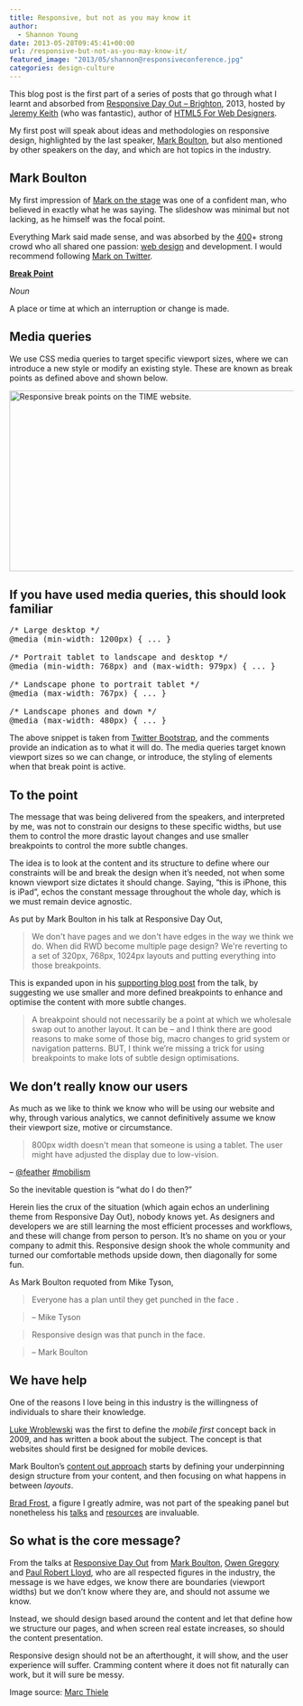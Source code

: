 ```yaml
---
title: Responsive, but not as you may know it
author:
  - Shannon Young
date: 2013-05-28T09:45:41+00:00
url: /responsive-but-not-as-you-may-know-it/
featured_image: "2013/05/shannon@responsiveconference.jpg"
categories: design-culture
---
```

This blog post is the first part of a series of posts that go through what I learnt and absorbed from <a href="https://responsiveconf.com/" target="_blank">Responsive Day Out &#8211; Brighton</a>, 2013, hosted by <a href="https://adactio.com/" target="_blank">Jeremy Keith</a> (who was fantastic), author of <a href="https://html5forwebdesigners.com/" target="_blank">HTML5 For Web Designers</a>.
<!--more-->

My first post will speak about ideas and methodologies on responsive design, highlighted by the last speaker, <a href="https://www.markboulton.co.uk/ " target="_blank">Mark Boulton</a>, but also mentioned by other speakers on the day, and which are hot topics in the industry.

## Mark Boulton

My first impression of <a href="https://www.besquare.me/session/in-between/" target="_blank">Mark on the stage</a> was one of a confident man, who believed in exactly what he was saying. The slideshow was minimal but not lacking, as he himself was the focal point.

Everything Mark said made sense, and was absorbed by the [400][1]+ strong crowd who all shared one passion: [web design][2] and development. I would recommend following <a href="https://twitter.com/markboulton" target="_blank">Mark on Twitter</a>.

[**Break Point**][3]
  
_Noun_
  
A place or time at which an interruption or change is made.

## Media queries

We use CSS media queries to target specific viewport sizes, where we can introduce a new style or modify an existing style. These are known as break points as defined above and shown below.

[<img class="size-full wp-image-5250 alignnone" alt="Responsive break points on the TIME website." src="https://www.mark-making.com/wp-content/uploads/time-responsive.png" width="1050" height="320" />][4]

## If you have used media queries, this should look familiar

<pre>/* Large desktop */
@media (min-width: 1200px) { ... }

/* Portrait tablet to landscape and desktop */
@media (min-width: 768px) and (max-width: 979px) { ... }

/* Landscape phone to portrait tablet */
@media (max-width: 767px) { ... }

/* Landscape phones and down */
@media (max-width: 480px) { ... }</pre>

The above snippet is taken from [Twitter Bootstrap][5], and the comments provide an indication as to what it will do. The media queries target known viewport sizes so we can change, or introduce, the styling of elements when that break point is active.

## To the point

The message that was being delivered from the speakers, and interpreted by me, was not to constrain our designs to these specific widths, but use them to control the more drastic layout changes and use smaller breakpoints to control the more subtle changes.

The idea is to look at the content and its structure to define where our constraints will be and break the design when it’s needed, not when some known viewport size dictates it should change. Saying, “this is iPhone, this is iPad”, echos the constant message throughout the whole day, which is we must remain device agnostic.

As put by Mark Boulton in his talk at Responsive Day Out,

> We don't have pages and we don't have edges in the way we think we do. When did RWD become multiple page design? We're reverting to a set of 320px, 768px, 1024px layouts and putting everything into those breakpoints.

This is expanded upon in his <a href="https://www.markboulton.co.uk/journal/theinbetween" target="_blank">supporting blog post</a> from the talk, by suggesting we use smaller and more defined breakpoints to enhance and optimise the content with more subtle changes.

> A breakpoint should not necessarily be a point at which we wholesale swap out to another layout. It can be – and I think there are good reasons to make some of those big, macro changes to grid system or navigation patterns. BUT, I think we’re missing a trick for using breakpoints to make lots of subtle design optimisations.

## We don’t really know our users

As much as we like to think we know who will be using our website and why, through various analytics, we cannot definitively assume we know their viewport size, motive or circumstance.

> 800px width doesn't mean that someone is using a tablet. The user might have adjusted the display due to low-vision.

&#8211; <a href="https://twitter.com/feather" target="_blank">@feather</a> <a href="https://twitter.com/search?q=%23mobilism" target="_blank">#mobilism</a>

So the inevitable question is “what do I do then?”

Herein lies the crux of the situation (which again echos an underlining theme from Responsive Day Out), nobody knows yet. As designers and developers we are still learning the most efficient processes and workflows, and these will change from person to person. It’s no shame on you or your company to admit this. Responsive design shook the whole community and turned our comfortable methods upside down, then diagonally for some fun.

As Mark Boulton requoted from Mike Tyson,

> Everyone has a plan until they get punched in the face .
  
> &#8211; Mike Tyson
  
> Responsive design was that punch in the face.
  
> &#8211; Mark Boulton

## We have help

One of the reasons I love being in this industry is the willingness of individuals to share their knowledge.

<a href="https://www.lukew.com/ " target="_blank">Luke Wroblewski</a> was the first to define the _mobile first_ concept back in 2009, and has written a book about the subject. The concept is that websites should first be designed for mobile devices.

Mark Boulton’s <a href="https://www.markboulton.co.uk/journal/theinbetween" target="_blank">content out approach</a> starts by defining your underpinning design structure from your content, and then focusing on what happens in between _layouts_.

<a href="https://bradfrostweb.com/" target="_blank">Brad Frost</a>, a figure I greatly admire, was not part of the speaking panel but nonetheless his <a href="https://vimeo.com/63437853" target="_blank">talks</a> and <a href="https://bradfrost.github.io/this-is-responsive/" target="_blank">resources</a> are invaluable.

## So what is the core message?

From the talks at <a href="https://www.besquare.me/conferences/responsive-day-out/" target="_blank">Responsive Day Out</a> from <a href="https://www.besquare.me/session/in-between/" target="_blank">Mark Boulton</a>, <a href="https://www.besquare.me/session/antiphonal-geometry/" target="_blank">Owen Gregory</a> and <a href="https://www.besquare.me/session/the-edge-of-the-web/" target="_blank">Paul Robert Lloyd</a>, who are all respected figures in the industry, the message is we have edges, we know there are boundaries (viewport widths) but we don’t know where they are, and should not assume we know.

Instead, we should design based around the content and let that define how we structure our pages, and when screen real estate increases, so should the content presentation.

Responsive design should not be an afterthought, it will show, and the user experience will suffer. Cramming content where it does not fit naturally can work, but it will sure be messy.

Image source: [Marc Thiele][6]

 [1]: https://twitter.com/adactio/status/336797276011905024
 [2]: https://www.mark-making.com/services/web-design/
 [3]: https://oxforddictionaries.com/definition/english/break-point?q=breakpoint
 [4]: https://www.mark-making.com/wp-content/uploads/time-responsive.png
 [5]: https://twitter.github.io/bootstrap/scaffolding.html#responsive
 [6]: https://www.flickr.com/photos/marcthiele/8520113635/in/set-72157632886161499
